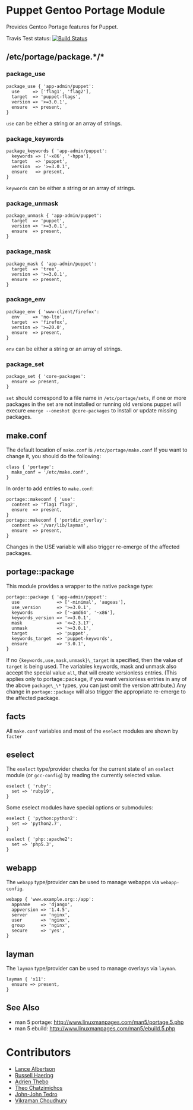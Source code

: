 Puppet Gentoo Portage Module
============================

Provides Gentoo Portage features for Puppet.

Travis Test status: [![Build
Status](https://travis-ci.org/gentoo/puppet-portage.png?branch=master)](https://travis-ci.org/gentoo/puppet-portage)

## /etc/portage/package.\*/\*

### package\_use

    package_use { 'app-admin/puppet':
      use     => ['flag1', 'flag2'],
      target  => 'puppet-flags',
      version => '>=3.0.1',
      ensure  => present,
    }

`use` can be either a string or an array of strings.

### package\_keywords

    package_keywords { 'app-admin/puppet':
      keywords => ['~x86', '-hppa'],
      target   => 'puppet',
      version  => '>=3.0.1',
      ensure   => present,
    }

`keywords` can be either a string or an array of strings.

### package\_unmask

    package_unmask { 'app-admin/puppet':
      target  => 'puppet',
      version => '>=3.0.1',
      ensure  => present,
    }

### package\_mask

    package_mask { 'app-admin/puppet':
      target  => 'tree',
      version => '>=3.0.1',
      ensure  => present,
    }

### package\_env

    package_env { 'www-client/firefox':
      env     => 'no-lto',
      target  => 'firefox',
      version => '>=20.0',
      ensure  => present,
    }

`env` can be either a string or an array of strings.

### package\_set

    package_set { 'core-packages':
      ensure => present,
    }

`set` should correspond to a file name in `/etc/portage/sets`, if one or more
packages in the set are not installed or running old versions puppet will
execure `emerge --oneshot @core-packages` to install or update missing packages.

## make.conf

The default location of `make.conf` is `/etc/portage/make.conf`
If you want to change it, you should do the following:

    class { 'portage':
      make_conf = '/etc/make.conf',
    }

In order to add entries to `make.conf`:

    portage::makeconf { 'use':
      content => 'flag1 flag2',
      ensure  => present,
    }
    portage::makeconf { 'portdir_overlay':
      content => '/var/lib/layman',
      ensure  => present,
    }

Changes in the USE variable will also trigger re-emerge of the affected packages.

## portage::package

This module provides a wrapper to the native package type:

    portage::package { 'app-admin/puppet':
      use              => ['-minimal', 'augeas'],
      use_version      => '>=3.0.1',
      keywords         => ['~amd64', '~x86'],
      keywords_version => '>=3.0.1',
      mask             => '<=2.3.17',
      unmask           => '>=3.0.1',
      target           => 'puppet',
      keywords_target  => 'puppet-keywords',
      ensure           => '3.0.1',
    }

If no `{keywords,use,mask,unmask}\_target` is specified, then the value of `target`
is being used.  The variables keywords, mask and unmask also accept the special
value `all`, that will create versionless entries. (This applies only to
portage::package, if you want versionless entries in any of the above
`package\_\*` types, you can just omit the version attribute.) Any change in
`portage::package` will also trigger the appropriate re-emerge to the affected
package.

## facts

All `make.conf` variables and most of the `eselect` modules are shown by `facter`

## eselect

The `eselect` type/provider checks for the current state of an `eselect` module
(or `gcc-config`) by reading the currently selected value.

    eselect { 'ruby':
      set => 'ruby19',
    }

Some eselect modules have special options or submodules:

    eselect { 'python:python2':
      set => 'python2.7',
    }

    eselect { 'php::apache2':
      set => 'php5.3',
    }

## webapp

The `webapp` type/provider can be used to manage webapps via `webapp-config`.

    webapp { 'www.example.org::/app':
      appname    => 'django',
      appversion => '1.4.5',
      server     => 'nginx',
      user       => 'nginx',
      group      => 'nginx',
      secure     => 'yes',
    }

## layman

The `layman` type/provider can be used to manage overlays via `layman`.

    layman { 'x11':
      ensure => present,
    }

See Also
--------

  * man 5 portage: http://www.linuxmanpages.com/man5/portage.5.php
  * man 5 ebuild: http://www.linuxmanpages.com/man5/ebuild.5.php

Contributors
============

  * [Lance Albertson](https://github.com/ramereth)
  * [Russell Haering](https://github.com/russellhaering)
  * [Adrien Thebo](https://github.com/adrienthebo)
  * [Theo Chatzimichos](https://github.com/tampakrap)
  * [John-John Tedro](https://github.com/udoprog)
  * [Vikraman Choudhury](https://github.com/vikraman)
